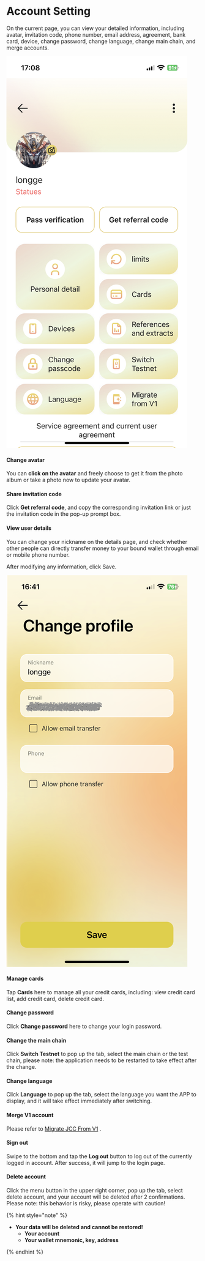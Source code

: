 # Account Setting
On the current page, you can view your detailed information, including avatar, invitation code, phone number, email address, agreement, bank card, device, change password, change language, change main chain, and merge accounts.

![AccountSetting -w195](media/AccountSetting.jpg)

#### Change avatar
You can **click on the avatar** and freely choose to get it from the photo album or take a photo now to update your avatar.

#### Share invitation code
Click **Get referral code**, and copy the corresponding invitation link or just the invitation code in the pop-up prompt box.

#### View user details
You can change your nickname on the details page, and check whether other people can directly transfer money to your bound wallet through email or mobile phone number.

After modifying any information, click Save.

![1181686040927_.pic_hd -w195](media/1181686040927_.pic_hd-1.png)

#### Manage cards
Tap **Cards** here to manage all your credit cards, including: view credit card list, add credit card, delete credit card.

#### Change password
Click **Change password** here to change your login password.

#### Change the main chain
Click **Switch Testnet** to pop up the tab, select the main chain or the test chain, please note: the application needs to be restarted to take effect after the change.

#### Change language
Click **Language** to pop up the tab, select the language you want the APP to display, and it will take effect immediately after switching.

#### Merge V1 account
Please refer to [Migrate JCC From V1](wallet_app/migrate_JCC_from_V1.md) .

#### Sign out
Swipe to the bottom and tap the **Log out** button to log out of the currently logged in account. After success, it will jump to the login page.

#### Delete account
Click the menu button in the upper right corner, pop up the tab, select delete account, and your account will be deleted after 2 confirmations. Please note: this behavior is risky, please operate with caution!

{% hint style="note" %}

* **Your data will be deleted and cannot be restored!**
    * **Your account**
    * **Your wallet mnemonic, key, address**

{% endhint %}


